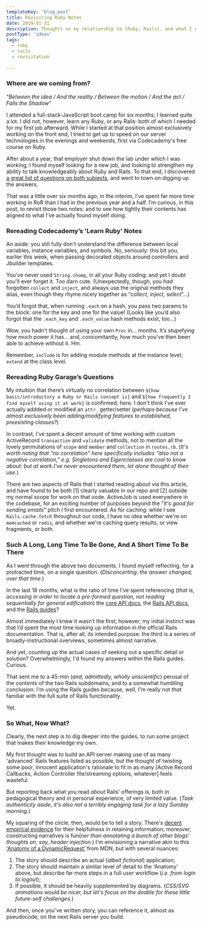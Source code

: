 ```yaml
---
templateKey: 'blog-post'
title: Revisiting Ruby Notes
date: 2019-01-31
description: Thoughts on my relationship to [Ruby, Rails], and what I could do to deepen it.
postType: 'ideas'
tags:
  - ruby
  - rails
  - revisitation
    
---
```


### Where are we coming from?

“_Between the idea / And the reality / Between the motion / And the act / Falls the Shadow_”

I attended a full-stack-JavaScript boot camp for six months; I learned quite a lot. I did not, however, learn any Ruby, or any Rails: both of which I needed for my first job afterward. While I started at that position almost exclusively working on the front end, I tried to get up to speed on our server technologies in the evenings and weekends, first via Codecademy's free course on Ruby. 

After about a year, that employer shut down the lab under which I was working; I found myself looking for a new job, and looking to strengthen my ability to talk knowledgeably about Ruby and Rails. To that end, I discovered [a great list of questions on both subjects](https://rubygarage.org/blog/how-to-interview-your-ruby-on-rails-developer), and went to town on digging up the answers.

That was a little over six months ago; in the interim, I’ve spent far more time working in RoR than I had in the previous year and a half. I’m curious, in this post, to revisit those two notes: and to see how tightly their contents has aligned to what I’ve actually found myself doing.

### Rereading Codecademy’s 'Learn Ruby' Notes

An aside: you still fully don't understand the difference between local variables, instance variables, and symbols. No, seriously: this bit you, earlier this week, when passing decorated objects around controllers and Jbuilder templates.

You've never used `String.chomp`, in all your Ruby coding: and yet I doubt you'll ever forget it. Too darn cute. (Unexpectedly, though, you _had_ forgotten `collect` and `inject`, and always use the original methods they alias, even though they rhyme nicely together as “_collect, inject, select_”...)

You’d forgot that, when running `.each` on a hash, you pass two params to the block: one for the key and one for the value! (Looks like you’d also forgot that the `.each_key` and `.each_value` hash methods exist, too...)

Wow, you hadn’t thought of using your own `Proc` in... months. It’s stupefying how much power it has... and, concomitantly, how much you've then been able to achieve without it. Hm.

Remember, `include` is for adding module methods at the instance level; `extend` at the class level.

### Rereading Ruby Garage’s Questions

My intuition that there’s virtually no correlation between `${how basic/introductory a Ruby or Rails concept is}` and `${how frequently I find myself using it at work}` is confirmed, here. I don't think I've ever actually addded or modified an `attr_` getter/setter (_perhaps because I've almost exclusively been adding/modifying features to established, preexisting classes?_) 

In contrast, I've spent a decent amount of time working with custom ActiveRecord `transaction` and `validate` methods, not to mention all the lovely permutations of `scope` and `member` and `collection` in `routes.rb`. (_It's worth noting that "no correlation" here specifically includes "also not a negative correlation," e.g. Singletons and Eigenclasses are cool to know about: but at work I've never encountered them, let alone thought of their use._)

There are two aspects of Rails that I started reading about via this article, and have found to be both [1] clearly valuable in our repo and [2] outside my normal scope for work on that code. ActiveJob is used everywhere in the codebase, for an exciting number of purposes beyond the "_it's good for sending emails_" pitch I first encountered. As for caching: while I see `Rails.cache.fetch` throughout our code, I have no idea whether we're on `memcached` or `redis`, and whether we're caching query results, or view fragments, or both.

### Such A Long, Long Time To Be Gone, And A Short Time To Be There

As I went through the above two documents, I found myself reflecting, for a protracted time, on a single question. (_Disconcerting: the answer changed, over that time._)

In the last 18 months, what is the ratio of time I’ve spent referencing (_that is, accessing in order to locate a pre-formed question, not reading sequentially for general edification_) the [core API docs](https://ruby-doc.org/core-2.6/), the [Rails API docs](https://api.rubyonrails.org/), and the [Rails guides](https://guides.rubyonrails.org/)?

Almost immediately I knew it wasn’t the first; however, my initial instinct was that I’d spent the most time looking up information in the official Rails documentation. That is, after all, its intended purpose: the third is a series of broadly-instructional overviews, sometimes almost narrative. 

And yet, counting up the actual cases of seeking out a specific detail or solution? Overwhelmingly, I'd found my answers within the Rails guides. Curious.

That sent me to a 45-min (_and, admittedly, wholly unscientific_) perusal of the contents of the two Rails subdomains, and to a somewhat humbling conclusion: I'm using the Rails guides because, well, I'm really not _that_ familiar with the full suite of Rails functionality. 

Yet.

### So What, Now What? 

Clearly, the next step is to dig deeper into the guides, to run some project that makes their knowledge my own.

My first thought was to build an API server making use of as many 'advanced' Rails features listed as possible, but the thought of twisting some poor, innocent application's rationale to fit in as many [Active Record Callbacks, Action Controller file/streaming options, whatever] feels wasteful.

But reporting back what you read _about_ Rails' offerings is, both in pedagogical theory and in personal experience, of very limited value. (_Task authenticity aside, it's also not a terribly engaging task for a lazy Sunday morning._)

My squaring of the circle, then, would be to tell a story. There's [decent empirical evidence](https://www.aft.org/periodical/american-educator/summer-2004/ask-cognitive-scientist) for their helpfulness in retaining information; moreover, constructing narratives is fun(_ner than annotating a bunch of other blogs' thoughts on, say, header injection._) I'm envisioning a narrative akin to this ['Anatomy of a DynamicRequest'](https://developer.mozilla.org/en-US/docs/Learn/Server-side/First_steps/Client-Server_overview#Anatomy_of_a_dynamic_request) from MDN, but with several nuances:
1. The story should describe an actual (_albeit fictional_) application;
2. The story should maintain a similar level of detail to the 'Anatomy' above, but describe far more steps in a full user workflow (_i.e. from login to logout_);
3. If possible, it should be heavily supplemented by diagrams. (_CSS/SVG animations would be nicer, but let's focus on the doable for these little future-self challenges._)

And then, once you've written story, you can reference it, almost as pseudocode, on the next Rails server you build.